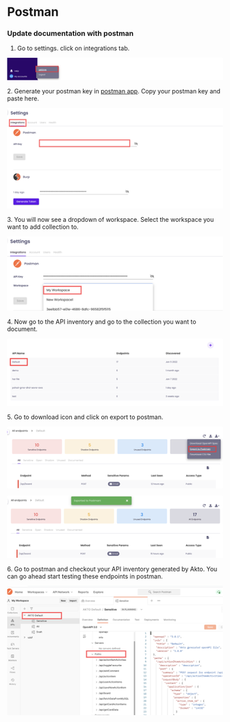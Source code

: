 # Postman

### Update documentation with postman

1. Go to settings. click on integrations tab.

![](<../.gitbook/assets/Frame 68.png>)

2\. Generate your postman key in [postman app](https://identity.getpostman.com/login?continue=https%3A%2F%2Fgo.postman.co%2Fsettings%2Fme%2Fapi-keys). Copy your postman key and paste here.

![](<../.gitbook/assets/Frame 70.png>)

3\. You will now see a dropdown of workspace. Select the workspace you want to add collection to.

![](<../.gitbook/assets/Frame 71.png>)

&#x20;4\. Now go to the API inventory and go to the collection you want to document.&#x20;

![](<../.gitbook/assets/Frame 72 (1).png>)

&#x20;5\. Go to download icon and click on export to postman.

![](<../.gitbook/assets/Frame 45.png>)

![](<../.gitbook/assets/Screen Shot 2022-03-09 at 2.22.26 PM.png>)

6\. Go to postman and checkout your API inventory generated by Akto. You can go ahead start testing these endpoints in postman.

![](<../.gitbook/assets/Frame 74.png>)

###
